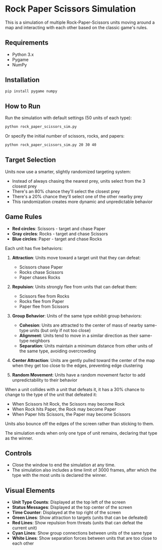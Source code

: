 # Rock Paper Scissors Simulation

This is a simulation of multiple Rock-Paper-Scissors units moving around a map and interacting with each other based on the classic game's rules.

## Requirements

- Python 3.x
- Pygame
- NumPy

## Installation

```bash
pip install pygame numpy
```

## How to Run

Run the simulation with default settings (50 units of each type):

```bash
python rock_paper_scissors_sim.py
```

Or specify the initial number of scissors, rocks, and papers:

```bash
python rock_paper_scissors_sim.py 20 30 40
```

## Target Selection

Units now use a smarter, slightly randomized targeting system:
- Instead of always chasing the nearest prey, units select from the 3 closest prey
- There's an 80% chance they'll select the closest prey
- There's a 20% chance they'll select one of the other nearby prey
- This randomization creates more dynamic and unpredictable behavior

## Game Rules

- **Red circles**: Scissors - target and chase Paper
- **Gray circles**: Rocks - target and chase Scissors
- **Blue circles**: Paper - target and chase Rocks

Each unit has five behaviors:
1. **Attraction**: Units move toward a target unit that they can defeat:
   - Scissors chase Paper
   - Rocks chase Scissors
   - Paper chases Rocks

2. **Repulsion**: Units strongly flee from units that can defeat them:
   - Scissors flee from Rocks
   - Rocks flee from Paper
   - Paper flee from Scissors
   
3. **Group Behavior**: Units of the same type exhibit group behaviors:
   - **Cohesion**: Units are attracted to the center of mass of nearby same-type units (but only if not too close)
   - **Alignment**: Units tend to move in a similar direction as their same-type neighbors
   - **Separation**: Units maintain a minimum distance from other units of the same type, avoiding overcrowding
   
4. **Center Attraction**: Units are gently pulled toward the center of the map when they get too close to the edges, preventing edge clustering
   
5. **Random Movement**: Units have a random movement factor to add unpredictability to their behavior

When a unit collides with a unit that defeats it, it has a 30% chance to change to the type of the unit that defeated it:
- When Scissors hit Rock, the Scissors may become Rock
- When Rock hits Paper, the Rock may become Paper
- When Paper hits Scissors, the Paper may become Scissors

Units also bounce off the edges of the screen rather than sticking to them.

The simulation ends when only one type of unit remains, declaring that type as the winner.

## Controls

- Close the window to end the simulation at any time.
- The simulation also includes a time limit of 3000 frames, after which the type with the most units is declared the winner.

## Visual Elements

- **Unit Type Counts**: Displayed at the top left of the screen
- **Status Messages**: Displayed at the top center of the screen
- **Time Counter**: Displayed at the top right of the screen
- **Green Lines**: Show attraction to targets (units that can be defeated)
- **Red Lines**: Show repulsion from threats (units that can defeat the current unit)
- **Cyan Lines**: Show group connections between units of the same type
- **White Lines**: Show separation forces between units that are too close to each other
